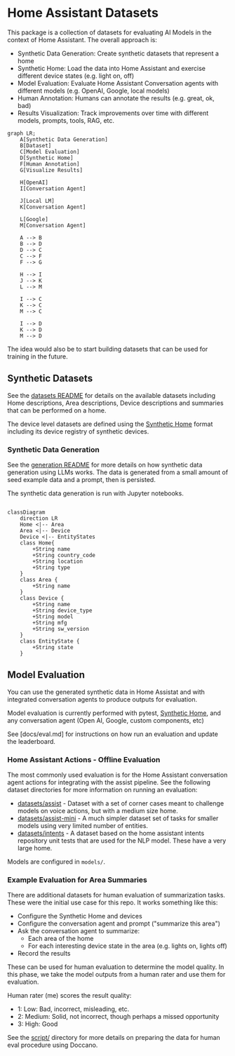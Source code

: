 # Home Assistant Datasets

This package is a collection of datasets for evaluating AI Models in the context
of Home Assistant. The overall approach is:

- Synthetic Data Generation: Create synthetic datasets that represent a home
- Synthetic Home: Load the data into Home Assistant and exercise different device states (e.g. light on, off)
- Model Evaluation: Evaluate Home Assistant Conversation agents with different models (e.g. OpenAI, Google, local models)
- Human Annotation: Humans can annotate the results (e.g. great, ok, bad)
- Results Visualization: Track improvements over time with different models, prompts, tools, RAG, etc.

```mermaid
graph LR;
    A[Synthetic Data Generation]
    B[Dataset]
    C[Model Evaluation]
    D[Synthetic Home]
    F[Human Annotation]
    G[Visualize Results]

    H[OpenAI]
    I[Conversation Agent]

    J[Local LM]
    K[Conversation Agent]

    L[Google]
    M[Conversation Agent]

    A --> B
    B --> D
    D --> C
    C --> F
    F --> G

    H --> I
    J --> K
    L --> M

    I --> C
    K --> C
    M --> C

    I --> D
    K --> D
    M --> D
```

The idea would also be to start building datasets that can be used for training in the future.

## Synthetic Datasets

See the [datasets README](datasets/README.md) for details on the available
datasets including Home descriptions, Area descriptions, Device descriptions
and summaries that can be performed on a home.

The device level datasets are defined using the [Synthetic Home](https://github.com/allenporter/home-assistant-synthetic-home/)
format including its device registry of synthetic devices.

### Synthetic Data Generation

See the [generation README](generation/README.md) for more details on how synthetic
data generation using LLMs works. The data is generated from a small amount of seed
example data and a prompt, then is persisted.

The synthetic data generation is run with Jupyter notebooks.

```mermaid

classDiagram
    direction LR
    Home <|-- Area
    Area <|-- Device
    Device <|-- EntityStates
    class Home{
        +String name
        +String country_code
        +String location
        +String type
    }
    class Area {
        +String name
    }
    class Device {
        +String name
        +String device_type
        +String model
        +String mfg
        +String sw_version
    }
    class EntityState {
        +String state
    }

```

## Model Evaluation

You can use the generated synthetic data in Home Assistat and with integrated
conversation agents to produce outputs for evaluation.

Model evaluation is currently performed with pytest, [Synthetic Home](https://github.com/allenporter/home-assistant-synthetic-home/), and any conversation agent (Open AI, Google, custom components, etc)

See [docs/eval.md] for instructions on how run an evaluation and update the
leaderboard.

### Home Assistant Actions - Offline Evaluation

The most commonly used evaluation is for the Home Assistant conversation agent actions
for integrating with the assist pipeline. See the following dataset directories
for more information on running an evaluation:

- [datasets/assist](datasets/assist/README.md) - Dataset with a set of corner cases meant to challenge models on voice actions, but with a medium size home.
- [datasets/assist-mini](datasets/assist-mini/README.md) - A much simpler dataset set of tasks for smaller models using very limited number of entities.
- [datasets/intents](datasets/intents/README.md) - A dataset based on the home assistant intents repository unit tests that are used for the NLP model. These have a very large home.

Models are configured in `models/`.

### Example Evaluation for Area Summaries

There are additional datasets for human evaluation of summarization tasks. These were the
initial use case for this repo. It works something like this:

- Configure the Synthetic Home and devices
- Configure the conversation agent and prompt ("summarize this area")
- Ask the conversation agent to summarize:
  - Each area of the home
  - For each interesting device state in the area (e.g. lights on, lights off)
- Record the results

These can be used for human evaluation to determine the model quality. In this phase, we take the model outputs from a human rater and use them for
evaluation.

Human rater (me) scores the result quality:

- 1: Low: Bad, incorrect, misleading, etc.
- 2: Medium: Solid, not incorrect, though perhaps a missed opportunity
- 3: High: Good

See the [script/](script/) directory for more details on preparing the data for
human eval procedure using Doccano.
